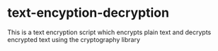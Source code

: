 # text-encyption-decryption

This is a text encryption script which encrypts plain text and decrypts encrypted text using the cryptography library
